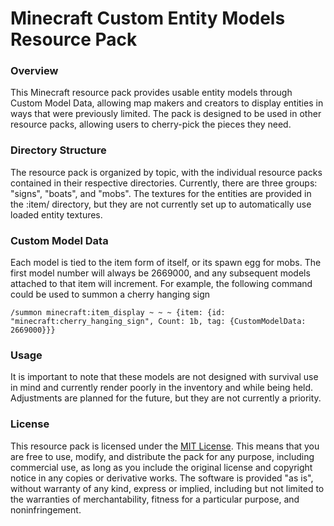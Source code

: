 # Minecraft Custom Entity Models Resource Pack

### Overview

This Minecraft resource pack provides usable entity models through Custom Model Data, allowing map makers and creators to display entities in ways that were previously limited. The pack is designed to be used in other resource packs, allowing users to cherry-pick the pieces they need.

### Directory Structure

The resource pack is organized by topic, with the individual resource packs contained in their respective directories. Currently, there are three groups: "signs", "boats", and "mobs". The textures for the entities are provided in the <resource pack>:item/ directory, but they are not currently set up to automatically use loaded entity textures.

### Custom Model Data

Each model is tied to the item form of itself, or its spawn egg for mobs. The first model number will always be 2669000, and any subsequent models attached to that item will increment. For example, the following command could be used to summon a cherry hanging sign

`/summon minecraft:item_display ~ ~ ~ {item: {id: "minecraft:cherry_hanging_sign", Count: 1b, tag: {CustomModelData: 2669000}}}`

### Usage

It is important to note that these models are not designed with survival use in mind and currently render poorly in the inventory and while being held. Adjustments are planned for the future, but they are not currently a priority.

### License

This resource pack is licensed under the [MIT License](https://github.com/ADHDMC/Entity_Models/blob/master/LICENSE). This means that you are free to use, modify, and distribute the pack for any purpose, including commercial use, as long as you include the original license and copyright notice in any copies or derivative works. The software is provided "as is", without warranty of any kind, express or implied, including but not limited to the warranties of merchantability, fitness for a particular purpose, and noninfringement.
